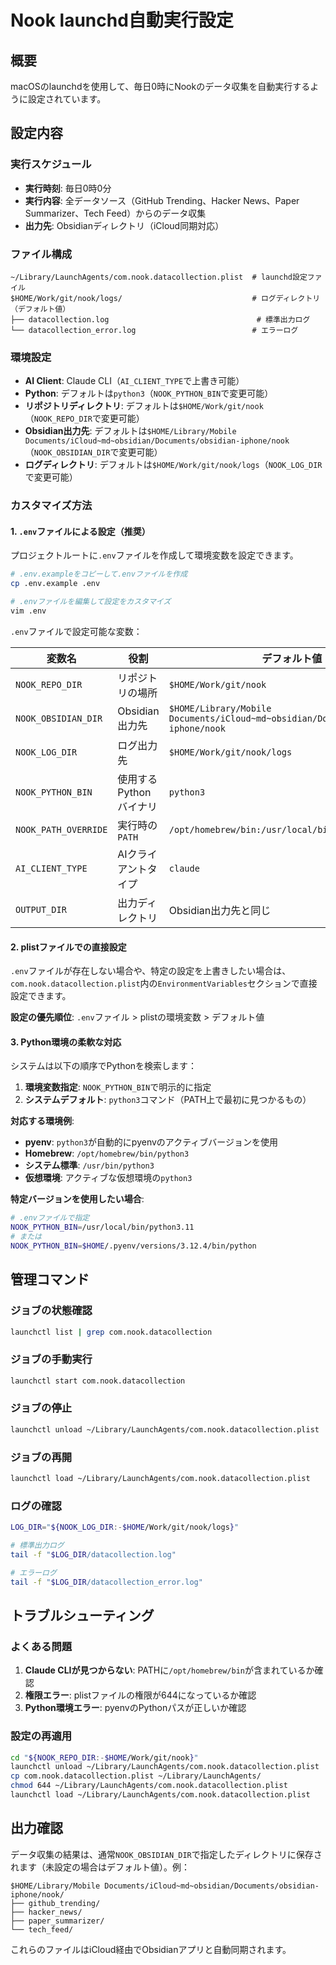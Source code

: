 # Nook launchd自動実行設定

## 概要
macOSのlaunchdを使用して、毎日0時にNookのデータ収集を自動実行するように設定されています。

## 設定内容

### 実行スケジュール
- **実行時刻**: 毎日0時0分
- **実行内容**: 全データソース（GitHub Trending、Hacker News、Paper Summarizer、Tech Feed）からのデータ収集
- **出力先**: Obsidianディレクトリ（iCloud同期対応）

### ファイル構成
```
~/Library/LaunchAgents/com.nook.datacollection.plist  # launchd設定ファイル
$HOME/Work/git/nook/logs/                             # ログディレクトリ（デフォルト値）
├── datacollection.log                                 # 標準出力ログ
└── datacollection_error.log                          # エラーログ
```

### 環境設定
- **AI Client**: Claude CLI（`AI_CLIENT_TYPE`で上書き可能）
- **Python**: デフォルトは`python3`（`NOOK_PYTHON_BIN`で変更可能）
- **リポジトリディレクトリ**: デフォルトは`$HOME/Work/git/nook`（`NOOK_REPO_DIR`で変更可能）
- **Obsidian出力先**: デフォルトは`$HOME/Library/Mobile Documents/iCloud~md~obsidian/Documents/obsidian-iphone/nook`（`NOOK_OBSIDIAN_DIR`で変更可能）
- **ログディレクトリ**: デフォルトは`$HOME/Work/git/nook/logs`（`NOOK_LOG_DIR`で変更可能）

### カスタマイズ方法

#### 1. `.env`ファイルによる設定（推奨）
プロジェクトルートに`.env`ファイルを作成して環境変数を設定できます。

```bash
# .env.exampleをコピーして.envファイルを作成
cp .env.example .env

# .envファイルを編集して設定をカスタマイズ
vim .env
```

`.env`ファイルで設定可能な変数：

| 変数名 | 役割 | デフォルト値 |
| --- | --- | --- |
| `NOOK_REPO_DIR` | リポジトリの場所 | `$HOME/Work/git/nook` |
| `NOOK_OBSIDIAN_DIR` | Obsidian出力先 | `$HOME/Library/Mobile Documents/iCloud~md~obsidian/Documents/obsidian-iphone/nook` |
| `NOOK_LOG_DIR` | ログ出力先 | `$HOME/Work/git/nook/logs` |
| `NOOK_PYTHON_BIN` | 使用するPythonバイナリ | `python3` |
| `NOOK_PATH_OVERRIDE` | 実行時の`PATH` | `/opt/homebrew/bin:/usr/local/bin:/usr/bin:/bin` |
| `AI_CLIENT_TYPE` | AIクライアントタイプ | `claude` |
| `OUTPUT_DIR` | 出力ディレクトリ | Obsidian出力先と同じ |

#### 2. plistファイルでの直接設定
`.env`ファイルが存在しない場合や、特定の設定を上書きしたい場合は、`com.nook.datacollection.plist`内の`EnvironmentVariables`セクションで直接設定できます。

**設定の優先順位**: `.env`ファイル > plistの環境変数 > デフォルト値

#### 3. Python環境の柔軟な対応
システムは以下の順序でPythonを検索します：

1. **環境変数指定**: `NOOK_PYTHON_BIN`で明示的に指定
2. **システムデフォルト**: `python3`コマンド（PATH上で最初に見つかるもの）

**対応する環境例**:
- **pyenv**: `python3`が自動的にpyenvのアクティブバージョンを使用
- **Homebrew**: `/opt/homebrew/bin/python3`
- **システム標準**: `/usr/bin/python3`
- **仮想環境**: アクティブな仮想環境の`python3`

**特定バージョンを使用したい場合**:
```bash
# .envファイルで指定
NOOK_PYTHON_BIN=/usr/local/bin/python3.11
# または
NOOK_PYTHON_BIN=$HOME/.pyenv/versions/3.12.4/bin/python
```
## 管理コマンド

### ジョブの状態確認
```bash
launchctl list | grep com.nook.datacollection
```

### ジョブの手動実行
```bash
launchctl start com.nook.datacollection
```

### ジョブの停止
```bash
launchctl unload ~/Library/LaunchAgents/com.nook.datacollection.plist
```

### ジョブの再開
```bash
launchctl load ~/Library/LaunchAgents/com.nook.datacollection.plist
```

### ログの確認
```bash
LOG_DIR="${NOOK_LOG_DIR:-$HOME/Work/git/nook/logs}"

# 標準出力ログ
tail -f "$LOG_DIR/datacollection.log"

# エラーログ
tail -f "$LOG_DIR/datacollection_error.log"
```

## トラブルシューティング

### よくある問題
1. **Claude CLIが見つからない**: PATHに`/opt/homebrew/bin`が含まれているか確認
2. **権限エラー**: plistファイルの権限が644になっているか確認
3. **Python環境エラー**: pyenvのPythonパスが正しいか確認

### 設定の再適用
```bash
cd "${NOOK_REPO_DIR:-$HOME/Work/git/nook}"
launchctl unload ~/Library/LaunchAgents/com.nook.datacollection.plist
cp com.nook.datacollection.plist ~/Library/LaunchAgents/
chmod 644 ~/Library/LaunchAgents/com.nook.datacollection.plist
launchctl load ~/Library/LaunchAgents/com.nook.datacollection.plist
```

## 出力確認
データ収集の結果は、通常`NOOK_OBSIDIAN_DIR`で指定したディレクトリに保存されます（未設定の場合はデフォルト値）。例：
```
$HOME/Library/Mobile Documents/iCloud~md~obsidian/Documents/obsidian-iphone/nook/
├── github_trending/
├── hacker_news/
├── paper_summarizer/
└── tech_feed/
```

これらのファイルはiCloud経由でObsidianアプリと自動同期されます。
